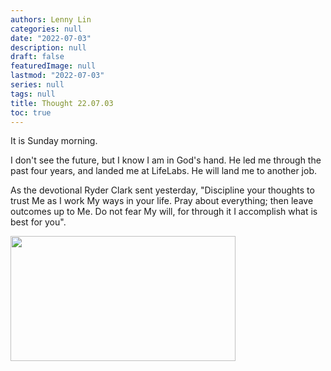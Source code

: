 ```yaml
---
authors: Lenny Lin
categories: null
date: "2022-07-03"
description: null
draft: false
featuredImage: null
lastmod: "2022-07-03"
series: null
tags: null
title: Thought 22.07.03
toc: true
---
```


<!--more-->

It is Sunday morning.

I don't see the future, but I know I am in God's hand.  He led me through the past four years, and landed me at LifeLabs.  He will land me to another job.

As the devotional Ryder Clark sent yesterday, "Discipline your thoughts to trust Me as I work My ways in your life. Pray about everything; then leave outcomes up to Me. Do not fear My will, for through it I accomplish what is best for you".

<img width ="360" height= "200" src = "/docs/images/291149036_818519582450067_8752214146746962012_n.jpg"/>
